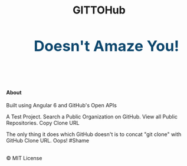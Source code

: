 





<h1 align="center">
	GITTOHub
</h1>
<h3 align="center" style="color: #0d476d; margin-left: 1em; font-size: 40px;">Doesn't Amaze You!</h3>
<br>
<br>
<h4 align="left">About</h4>

<p align="left">Built using Angular 6 and GitHub's Open APIs</p>

<p>A Test Project. Search a Public Organization on GitHub. View all Public Repositories. Copy Clone URL</p>
<p>The only thing it does which GitHub doesn't is to concat "git clone" with GitHub Clone URL. Oops! #Shame</p>
<br>
&copy; MIT License










